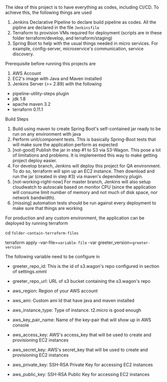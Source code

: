 The idea of this project is to have everything as codes, including CI/CD. To achieve this, the following things are used
1. Jenkins Declarative Pipeline to declare build pipeline as codes. All the pipline are declared in the file `Jenkinsfile`
2. Terraform to provision VMs required for deployment (scripts are in these folder terraform/develop, and terraform/staging)
3. Spring Boot to help with the usual things needed in micro services. For example, config-server, microservice's communication, service discovery.

Prerequisite before running this projects are
1. AWS Account
2. EC2's image with Java and Maven installed
3. Jenkins Server (>= 2.89) with the following
- pipeline-utility-steps plugin
- jdk 1.8
- apache maven 3.2
- terraform 0.11.1

Build Steps
1. Build using maven to create Spring Boot's self-contained jar ready to be run on any environment with java
2. Perform unit/component tests. This is basically Spring-Boot tests that will make sure the application perform as expected
3. [not-good] Publish the jar in step #1 to S3 via S3-Wagon. This pose a lot of limitations and problems. It is implemented this way to make getting project deploy easier.
4. For develop branch, Jenkins will deploy this project for QA environment. To do so, terraform will spin up an EC2 instance. Then download and run the jar (created in step #3) via maven's dependency plugin.
5. [not-working-right-now] For master branch, Jenkins will also setup cloudwatch to autoscale based on monitor CPU (since the application will consume limit number of memory and not much of disk space, nor network bandwidth).
6. [missing] automation tests should be run against every deployment to make sure that things are working

For production and any custom environment, the application can be deployed by running terraform

cd `folder-contain-terraform-files`

terraform apply -var-file=`variable-file` -var greeter_version=`greeter-version`

The following variable need to be configure in <variable-file>
- greeter_repo_id: This is the id of s3.wagon's repo configured in <server> section of settings.xmml
- greeter_repo_url: URL of s3 bucket containing the s3.wagon's repo

- aws_region: Region of your AWS account
- aws_ami: Custom ami Id that have java and maven installed
- aws_instance_type: Type of instance. t2.micro is good enough

- aws_key_pair_name: Name of the key-pair that will show up in AWS console
- aws_access_key: AWS's access_key that will be used to create and provisioning EC2 instances
- aws_secret_key: AWS's secret_key that will be used to create and provisioning EC2 instances

- aws_private_key: SSH-RSA Private Key for accessing EC2 instances
- aws_public_key: SSH-RSA Public Key for accessing EC2 instances
